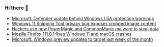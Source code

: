 ### Hi there 👋

<!--START_SECTION:feed-->
* [Microsoft: Defender update behind Windows LSA protection warnings](https://www.bleepingcomputer.com/news/microsoft/microsoft-defender-update-behind-windows-lsa-protection-warnings/)
* [Windows 11 Snipping Tool privacy bug exposes cropped image content](https://www.bleepingcomputer.com/news/microsoft/windows-11-snipping-tool-privacy-bug-exposes-cropped-image-content/)
* [Hackers use new PowerMagic and CommonMagic malware to steal data](https://www.bleepingcomputer.com/news/security/hackers-use-new-powermagic-and-commonmagic-malware-to-steal-data/)
* [Mozilla Firefox 111.0.1 fixes Windows 11 and macOS crashes](https://www.bleepingcomputer.com/news/software/mozilla-firefox-11101-fixes-windows-11-and-macos-crashes/)
* [Microsoft: Windows preview updates to target last week of the month](https://www.bleepingcomputer.com/news/microsoft/microsoft-windows-preview-updates-to-target-last-week-of-the-month/)
<!--END_SECTION:feed-->

<!--
**frankenk/frankenk** is a ✨ _special_ ✨ repository because its `README.md` (this file) appears on your GitHub profile.

Here are some ideas to get you started:

- 🔭 I’m currently working on ...
- 🌱 I’m currently learning ...
- 👯 I’m looking to collaborate on ...
- 🤔 I’m looking for help with ...
- 💬 Ask me about ...
- 📫 How to reach me: ...
- 😄 Pronouns: ...
- ⚡ Fun fact: ...
-->



